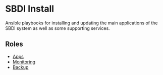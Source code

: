 # SBDI Install

Ansible playbooks for installing and updating the main applications of the SBDI system as well as some supporting services.

## Roles
- [Apps](roles/apps/README.md)
- [Monitoring](roles/monitoring/README.md)
- [Backup](roles/backup/README.md)
